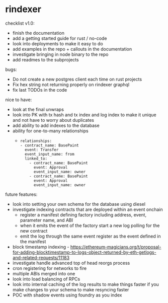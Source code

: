 # rindexer

checklist v1.0:
- finish the documentation
- add a getting started guide for rust / no-code
- look into deployments to make it easy to do
- add examples in the repo + callouts in the documentation
- investigate bringing in node binary to the repo
- add readmes to the subprojects

bugs:
- Do not create a new postgres client each time on rust projects
- Fix hex string not returning properly on rindexer graphql
- fix last TODOs in the code

nice to have:
- look at the final unwraps
- look into PK with tx hash and tx index and log index to make it unique and not have to worry about duplicates
- add ability to add indexes to the database
- ability for one-to-many relationships
  -     relationships:
        - contract_name: BasePaint
          event: Transfer
          event_input_name: from
          linked_to:
            - contract_name: BasePaint
              event: Approval
              event_input_name: owner
            - contract_name: BasePaint
              event: Approval
              event_input_name: owner

future features:
- look into setting your own schema for the database using diesel
- investigate indexing contracts that are deployed within an event onchain
  - register a manifest defining factory including address, event, parameter name, and ABI
  - when it emits the event of the factory start a new log polling for the new contract
  - emit the log through the same event register as the event defined in the manifest
- block timestamp indexing - https://ethereum-magicians.org/t/proposal-for-adding-blocktimestamp-to-logs-object-returned-by-eth-getlogs-and-related-requests/11183
- investigate handle advanced top of head reorgs process
- cron registering for networks to fire
- multiple ABIs merged into one
- look into load balancing of RPCs
- look into internal caching of the log results to make things faster if you make changes to your schema to make resyncing faster
- POC with shadow events using foundry as you index
